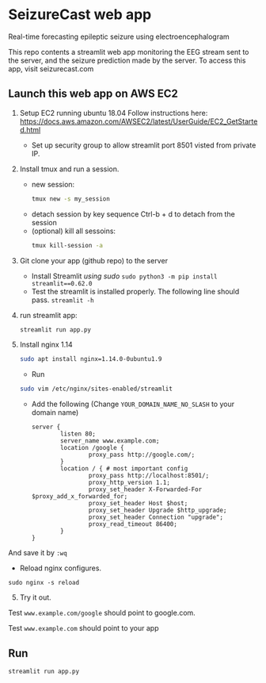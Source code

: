 SeizureCast web app
==============================

Real-time forecasting epileptic seizure using electroencephalogram

This repo contents a streamlit web app monitoring the EEG stream sent to the server, and the seizure prediction made by the server. To access this app, visit seizurecast.com

Launch this web app on AWS EC2
------------------------------
1. Setup EC2 running ubuntu 18.04
        Follow instructions here: https://docs.aws.amazon.com/AWSEC2/latest/UserGuide/EC2_GetStarted.html

      * Set up security group to allow streamlit port 8501 visted from private IP.

1. Install tmux and run a session.
    * new session:
        ```sh
        tmux new -s my_session
        ```
    * detach session by key sequence Ctrl-b + d to detach from the session
    * (optional) kill all sessoins:
        ```sh
        tmux kill-session -a
        ```    
2. Git clone your app (github repo) to the server
    * Install Streamlit *using sudo*
        ```sudo python3 -m pip install streamlit==0.62.0```
    * Test the streamlit is installed properly. The following line should pass.
        ```streamlit -h```

1. run streamlit app:
    ```sh
    streamlit run app.py
    ```

4. Install nginx 1.14
    ```sh
    sudo apt install nginx=1.14.0-0ubuntu1.9
    ```

    * Run
    ```sh
    sudo vim /etc/nginx/sites-enabled/streamlit
    ```

    * Add the following (Change `YOUR_DOMAIN_NAME_NO_SLASH` to your domain name)
        ```config
        server {
                listen 80;
                server_name www.example.com;  
                location /google {
                        proxy_pass http://google.com/;
                }
                location / { # most important config
                        proxy_pass http://localhost:8501/;
                        proxy_http_version 1.1; 
                        proxy_set_header X-Forwarded-For $proxy_add_x_forwarded_for;
                        proxy_set_header Host $host;
                        proxy_set_header Upgrade $http_upgrade;
                        proxy_set_header Connection "upgrade";
                        proxy_read_timeout 86400;
                }
        }
        ```

And save it by `:wq`

* Reload nginx configures.
```
sudo nginx -s reload
```

5. Try it out.

Test `www.example.com/google` should point to google.com.

Test `www.example.com` should point to your app


Run
----
```
streamlit run app.py
```
